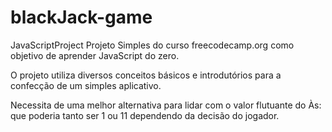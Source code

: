 # blackJack-game
JavaScriptProject
Projeto Simples do curso freecodecamp.org como objetivo de aprender JavaScript do zero.

O projeto utiliza diversos conceitos básicos e introdutórios para a confecção de um simples aplicativo.

Necessita de uma melhor alternativa para lidar com o valor flutuante do Às: que poderia tanto ser 1 ou 11 dependendo da decisão do jogador.

